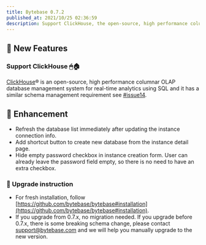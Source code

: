 ```yaml
---
title: Bytebase 0.7.2
published_at: 2021/10/25 02:36:59
description: Support ClickHouse, the open-source, high performance columnar OLAP database management system for real-time analytics using SQL.
---
```


## 🚀 New Features

### Support ClickHouse 🖱🏠

[ClickHouse](https://clickhouse.com/)® is an open-source, high performance columnar OLAP database management system for real-time analytics using SQL and it has a similar schema management requirement see [#issue14](https://github.com/bytebase/bytebase/issues/14).

## 🎄 Enhancement

- Refresh the database list immediately after updating the instance connection info.
- Add shortcut button to create new database from the instance detail page.
- Hide empty password checkbox in instance creation form. User can already leave the password field empty, so there is no need to have an extra checkbox.

### 📕 Upgrade instruction

- For fresh installation, follow [https://github.com/bytebase/bytebase#installation](https://github.com/bytebase/bytebase#installation).
- If you upgrade from 0.7.x, no migration needed. If you upgrade before 0.7.x, there is some breaking schema change, please contact [support@bytebase.com](mailto:support@bytebase.com) and we will help you manually upgrade to the new version.
